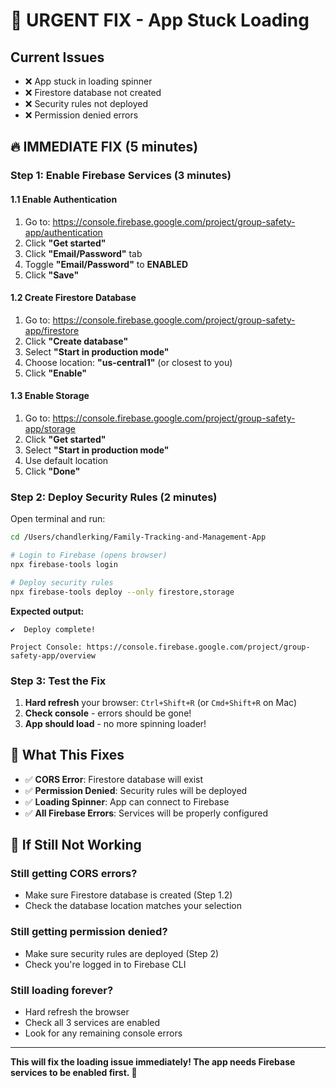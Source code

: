 # 🚨 URGENT FIX - App Stuck Loading

## Current Issues
- ❌ App stuck in loading spinner
- ❌ Firestore database not created
- ❌ Security rules not deployed
- ❌ Permission denied errors

## 🔥 IMMEDIATE FIX (5 minutes)

### Step 1: Enable Firebase Services (3 minutes)

#### 1.1 Enable Authentication
1. Go to: https://console.firebase.google.com/project/group-safety-app/authentication
2. Click **"Get started"**
3. Click **"Email/Password"** tab
4. Toggle **"Email/Password"** to **ENABLED**
5. Click **"Save"**

#### 1.2 Create Firestore Database
1. Go to: https://console.firebase.google.com/project/group-safety-app/firestore
2. Click **"Create database"**
3. Select **"Start in production mode"**
4. Choose location: **"us-central1"** (or closest to you)
5. Click **"Enable"**

#### 1.3 Enable Storage
1. Go to: https://console.firebase.google.com/project/group-safety-app/storage
2. Click **"Get started"**
3. Select **"Start in production mode"**
4. Use default location
5. Click **"Done"**

### Step 2: Deploy Security Rules (2 minutes)

Open terminal and run:

```bash
cd /Users/chandlerking/Family-Tracking-and-Management-App

# Login to Firebase (opens browser)
npx firebase-tools login

# Deploy security rules
npx firebase-tools deploy --only firestore,storage
```

**Expected output:**
```
✔  Deploy complete!

Project Console: https://console.firebase.google.com/project/group-safety-app/overview
```

### Step 3: Test the Fix

1. **Hard refresh** your browser: `Ctrl+Shift+R` (or `Cmd+Shift+R` on Mac)
2. **Check console** - errors should be gone!
3. **App should load** - no more spinning loader!

## 🎯 What This Fixes

- ✅ **CORS Error**: Firestore database will exist
- ✅ **Permission Denied**: Security rules will be deployed
- ✅ **Loading Spinner**: App can connect to Firebase
- ✅ **All Firebase Errors**: Services will be properly configured

## 🐛 If Still Not Working

### Still getting CORS errors?
- Make sure Firestore database is created (Step 1.2)
- Check the database location matches your selection

### Still getting permission denied?
- Make sure security rules are deployed (Step 2)
- Check you're logged in to Firebase CLI

### Still loading forever?
- Hard refresh the browser
- Check all 3 services are enabled
- Look for any remaining console errors

---

**This will fix the loading issue immediately! The app needs Firebase services to be enabled first. 🚀**


